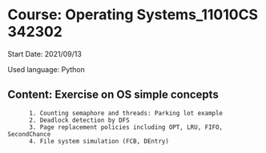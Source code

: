 # Course: Operating Systems_11010CS 342302

Start Date: 2021/09/13

Used language: Python


## Content: Exercise on OS simple concepts

          1. Counting semaphore and threads: Parking lot example 
          2. Deadlock detection by DFS
          3. Page replacement policies including OPT, LRU, FIFO, SecondChance
          4. File system simulation (FCB, DEntry)
